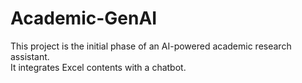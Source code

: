 # Academic-GenAI

This project is the initial phase of an AI-powered academic research assistant.  
It integrates Excel contents with a chatbot.
